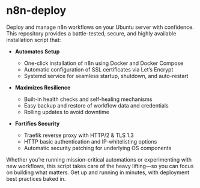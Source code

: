 # n8n-deploy

Deploy and manage n8n workflows on your Ubuntu server with confidence. This repository provides a battle-tested, secure, and highly available installation script that:

* **Automates Setup**

  * One-click installation of n8n using Docker and Docker Compose
  * Automatic configuration of SSL certificates via Let’s Encrypt
  * Systemd service for seamless startup, shutdown, and auto-restart

* **Maximizes Resilience**

  * Built-in health checks and self-healing mechanisms
  * Easy backup and restore of workflow data and credentials
  * Rolling updates to avoid downtime

* **Fortifies Security**

  * Traefik reverse proxy with HTTP/2 & TLS 1.3
  * HTTP basic authentication and IP-whitelisting options
  * Automatic security patching for underlying OS components

Whether you’re running mission-critical automations or experimenting with new workflows, this script takes care of the heavy lifting—so you can focus on building what matters. Get up and running in minutes, with deployment best practices baked in.
